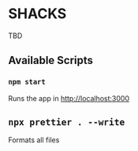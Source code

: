 # SHACKS

TBD

## Available Scripts

### `npm start`

Runs the app in [http://localhost:3000](http://localhost:3000)

## `npx prettier . --write`

Formats all files